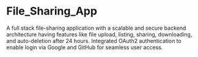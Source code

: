 # File_Sharing_App

A full stack file-sharing application with a scalable and secure backend architecture having features like file upload, listing, sharing, downloading, and auto-deletion after 24 hours. Integrated OAuth2 authentication to enable login via Google and GitHub for seamless user access.

